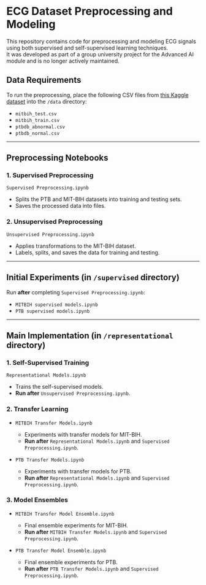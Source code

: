 # ECG Dataset Preprocessing and Modeling

This repository contains code for preprocessing and modeling ECG signals using both supervised and self-supervised learning techniques.  
It was developed as part of a group university project for the Advanced AI module and is no longer actively maintained.

## Data Requirements

To run the preprocessing, place the following CSV files from [this Kaggle dataset](https://www.kaggle.com/shayanfazeli/heartbeat) into the `/data` directory:

- `mitbih_test.csv`
- `mitbih_train.csv`
- `ptbdb_abnormal.csv`
- `ptbdb_normal.csv`

---

## Preprocessing Notebooks

### 1. **Supervised Preprocessing**
`Supervised Preprocessing.ipynb`  
- Splits the PTB and MIT-BIH datasets into training and testing sets.
- Saves the processed data into files.

### 2. **Unsupervised Preprocessing**
`Unsupervised Preprocessing.ipynb`  
- Applies transformations to the MIT-BIH dataset.
- Labels, splits, and saves the data for training and testing.

---

## Initial Experiments (in `/supervised` directory)

Run **after** completing `Supervised Preprocessing.ipynb`:

- `MITBIH supervised models.ipynb`
- `PTB supervised models.ipynb`

---

## Main Implementation (in `/representational` directory)

### 1. **Self-Supervised Training**
`Representational Models.ipynb`  
- Trains the self-supervised models.  
- **Run after** `Unsupervised Preprocessing.ipynb`.

### 2. **Transfer Learning**

- `MITBIH Transfer Models.ipynb`  
  - Experiments with transfer models for MIT-BIH.  
  - **Run after** `Representational Models.ipynb` and `Supervised Preprocessing.ipynb`.

- `PTB Transfer Models.ipynb`  
  - Experiments with transfer models for PTB.  
  - **Run after** `Representational Models.ipynb` and `Supervised Preprocessing.ipynb`.

### 3. **Model Ensembles**

- `MITBIH Transfer Model Ensemble.ipynb`  
  - Final ensemble experiments for MIT-BIH.  
  - **Run after** `MITBIH Transfer Models.ipynb` and `Supervised Preprocessing.ipynb`.

- `PTB Transfer Model Ensemble.ipynb`  
  - Final ensemble experiments for PTB.  
  - **Run after** `PTB Transfer Models.ipynb` and `Supervised Preprocessing.ipynb`.

